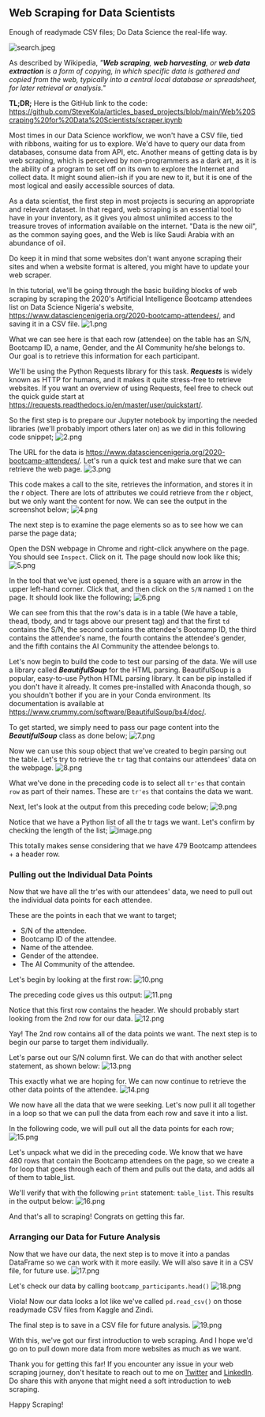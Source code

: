 ## Web Scraping for Data Scientists

Enough of readymade CSV files; Do Data Science the real-life way.

![search.jpeg](https://cdn.hashnode.com/res/hashnode/image/upload/v1605220130586/5Ryd2n8wD.jpeg)

As described by Wikipedia, *"**Web scraping**, **web harvesting**, or **web data extraction** is a form of copying, in which specific data is gathered and copied from the web, typically into a central local database or spreadsheet, for later retrieval or analysis."*

**TL;DR;** Here is the GitHub link to the code: 
https://github.com/SteveKola/articles_based_projects/blob/main/Web%20Scraping%20for%20Data%20Scientists/scraper.ipynb

Most times in our Data Science workflow, we won't have a CSV file, tied with ribbons, waiting for us to explore. We'd have to query our data from databases, consume data from API, etc. Another means of getting data is by web scraping, which is perceived by non-programmers as a dark art, as it is the ability of a program to set off on its own to explore the Internet and collect data. It might sound alien-ish if you are new to it, but it is one of the most logical and easily accessible sources of data.

As a data scientist, the first step in most projects is securing an appropriate and relevant dataset. In that regard, web scraping is an essential tool to have in your inventory, as it gives you almost unlimited access to the treasure troves of information available on the internet. "Data is the new oil", as the common saying goes, and the Web is like Saudi Arabia with an abundance of oil.

Do keep it in mind that some websites don't want anyone scraping their sites and when a website format is altered, you might have to update your web scraper.

In this tutorial, we'll be going through the basic building blocks of web scraping by scraping the 2020's Artificial Intelligence Bootcamp attendees list on Data Science Nigeria's website, 
https://www.datasciencenigeria.org/2020-bootcamp-attendees/, and saving it in a CSV file.
![1.png](https://cdn.hashnode.com/res/hashnode/image/upload/v1605456656671/9zqt0HpRB.png)

What we can see here is that each row (attendee) on the table has an S/N, Bootcamp ID, a name, Gender, and the AI Community he/she belongs to. Our goal is to retrieve this information for each participant.

We'll be using the Python Requests library for this task. ***Requests*** is widely known as HTTP for humans, and it makes it quite stress-free to retrieve websites. If you want an overview of using Requests, feel free to check out the quick guide start at https://requests.readthedocs.io/en/master/user/quickstart/.

So the first step is to prepare our Jupyter notebook by importing the needed libraries (we'll probably import others later on) as we did in this following code snippet;
![2.png](https://cdn.hashnode.com/res/hashnode/image/upload/v1605456697981/pl9kNLT-E.png)

The URL for the data is https://www.datasciencenigeria.org/2020-bootcamp-attendees/. Let's run a quick test and make sure that we can retrieve the web page.
![3.png](https://cdn.hashnode.com/res/hashnode/image/upload/v1605456711278/-JU-mWpJQ.png)

This code makes a call to the site, retrieves the information, and stores it in the r object. There are lots of attributes we could retrieve from the r object, but we only want the content for now. We can see the output in the screenshot below;
![4.png](https://cdn.hashnode.com/res/hashnode/image/upload/v1605456724690/s2w0T1Iq1.png)

The next step is to examine the page elements so as to see how we can parse the page data;

Open the DSN webpage in Chrome and right-click anywhere on the page.
You should see `Inspect`. Click on it. The page should now look like this;
![5.png](https://cdn.hashnode.com/res/hashnode/image/upload/v1605456748966/mr_zDrHa6.png)

In the tool that we've just opened, there is a square with an arrow in the upper left-hand corner. Click that, and then click on the `S/N` named `1` on the page. It should look like the following;
![6.png](https://cdn.hashnode.com/res/hashnode/image/upload/v1605456759152/aTI_6FBvs.png)

We can see from this that the row's data is in a table (We have a table, thead, tbody, and tr tags above our present tag) and that the first `td` contains the S/N, the second contains the attendee's Bootcamp ID, the third contains the attendee's name, the fourth contains the attendee's gender, and the fifth contains the AI Community the attendee belongs to.

Let's now begin to build the code to test our parsing of the data. We will use a library called ***BeautifulSoup*** for the HTML parsing. BeautifulSoup is a popular, easy-to-use Python HTML parsing library. It can be pip installed if you don't have it already. It comes pre-installed with Anaconda though, so you shouldn't bother if you are in your Conda environment. Its documentation is available at https://www.crummy.com/software/BeautifulSoup/bs4/doc/.

To get started, we simply need to pass our page content into the ***BeautifulSoup*** class as done below;
![7.png](https://cdn.hashnode.com/res/hashnode/image/upload/v1605456777883/Ff6gq7i8d.png)

Now we can use this soup object that we've created to begin parsing out the table. Let's try to retrieve the `tr` tag that contains our attendees' data on the webpage.
![8.png](https://cdn.hashnode.com/res/hashnode/image/upload/v1605456796675/8SEyP-4kx.png)

What we've done in the preceding code is to select all `tr'es` that contain `row` as part of their names. These are `tr'es` that contains the data we want.

Next, let's look at the output from this preceding code below;
![9.png](https://cdn.hashnode.com/res/hashnode/image/upload/v1605456815574/BI3p8l4YO.png)

Notice that we have a Python list of all the tr tags we want. Let's confirm by checking the length of the list;
![image.png](https://cdn.hashnode.com/res/hashnode/image/upload/v1605457332847/y251uMZRQ.png)

This totally makes sense considering that we have 479 Bootcamp attendees + a header row.

### Pulling out the Individual Data Points

Now that we have all the tr'es with our attendees' data, we need to pull out the individual data points for each attendee.

These are the points in each that we want to target;
- S/N of the attendee.
- Bootcamp ID of the attendee.
- Name of the attendee.
- Gender of the attendee.
- The AI Community of the attendee.

Let's begin by looking at the first row:
![10.png](https://cdn.hashnode.com/res/hashnode/image/upload/v1605456829988/AVjTslXWn.png)

The preceding code gives us this output:
![11.png](https://cdn.hashnode.com/res/hashnode/image/upload/v1605456886847/BSJn5LFJf.png)

Notice that this first row contains the header. We should probably start looking from the 2nd row for our data.
![12.png](https://cdn.hashnode.com/res/hashnode/image/upload/v1605456901031/XZ5Gj8Zgu.png)

Yay! The 2nd row contains all of the data points we want. The next step is to begin our parse to target them individually.

Let's parse out our S/N column first. We can do that with another select statement, as shown below:
![13.png](https://cdn.hashnode.com/res/hashnode/image/upload/v1605456911207/HYs2A3v0K.png)

This exactly what we are hoping for. We can now continue to retrieve the other data points of the attendee.
![14.png](https://cdn.hashnode.com/res/hashnode/image/upload/v1605456948736/s9CGF3BtP.png)

We now have all the data that we were seeking. Let's now pull it all together in a loop so that we can pull the data from each row and save it into a list.

In the following code, we will pull out all the data points for each row;
![15.png](https://cdn.hashnode.com/res/hashnode/image/upload/v1605457024639/iRRpEwA79.png)

Let's unpack what we did in the preceding code. We know that we have 480 rows that contain the Bootcamp attendees on the page, so we create a for loop that goes through each of them and pulls out the data, and adds all of them to table_list.

We'll verify that with the following `print` statement: `table_list`. This results in the output below:
![16.png](https://cdn.hashnode.com/res/hashnode/image/upload/v1605457257343/toxBehaUh.png)

And that's all to scraping! Congrats on getting this far.

### Arranging our Data for Future Analysis

Now that we have our data, the next step is to move it into a pandas DataFrame so we can work with it more easily. We will also save it in a CSV file, for future use.
![17.png](https://cdn.hashnode.com/res/hashnode/image/upload/v1605457273615/EiGnJGKwY.png)

Let's check our data by calling `bootcamp_participants.head()`
![18.png](https://cdn.hashnode.com/res/hashnode/image/upload/v1605457287225/uuK1LLp1S.png)

Viola! Now our data looks a lot like we've called `pd.read_csv()` on those readymade CSV files from Kaggle and Zindi.

The final step is to save in a CSV file for future analysis.
![19.png](https://cdn.hashnode.com/res/hashnode/image/upload/v1605457300487/0XMV39PRL.png)

With this, we've got our first introduction to web scraping. And I hope we'd go on to pull down more data from more websites as much as we want.

Thank you for getting this far! If you encounter any issue in your web scraping journey, don't hesitate to reach out to me on  [Twitter](https://twitter.com/steveddev) and  [LinkedIn](https://www.linkedin.com/in/steven-kolawole-80/). Do share this with anyone that might need a soft introduction to web scraping.

Happy Scraping!